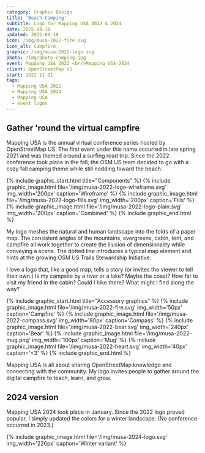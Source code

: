 ```yaml
---
category: Graphic Design
title: 'Beach Camping'
subtitle: Logo for Mapping USA 2022 & 2024
date: 2025-08-10
updated: 2025-08-10
icon: /img/musa-2022-fire.svg
icon_alt: Campfire
graphic: /img/musa-2022-logo.svg
photo: /img/photo-camping.jpg
event: Mapping USA 2022 <br/>Mapping USA 2024
client: OpenStreetMap US
start: 2022-11-11
tags:
  - Mapping USA 2022
  - Mapping USA 2024
  - Mapping USA
  - event logos
---
```

## Gather 'round the virtual campfire

Mapping USA is the annual virtual conference series hosted by OpenStreetMap US. The first event under this name occurred in late spring 2021 and was themed around a surfing road trip. Since the 2022 conference took place in the fall, the OSM US team decided to go with a cozy fall camping theme while still nodding toward the beach.

{% include graphic_start.html title="Components" %}
  {% include graphic_image.html file='/img/musa-2022-logo-wireframe.svg' img_width='200px' caption='Wireframe' %}
  {% include graphic_image.html file='/img/musa-2022-logo-fills.svg' img_width='200px' caption='Fills' %}
  {% include graphic_image.html file='/img/musa-2022-logo-plain.svg' img_width='200px' caption='Combined' %}
{% include graphic_end.html %}

My logo meshes the natural and human landscape into the folds of a paper map. The consistent angles of the mountains, evergreens, cabin, tent, and campfire all work together to create the illusion of dimensionality while conveying a scene. The dotted line introduces a typical map element and hints at the growing OSM US Trails Stewardship Initiative.

I love a logo that, like a good map, tells a story (or invites the viewer to tell their own.) Is my campsite by a river or a lake? Maybe the coast? How far to visit my friend in the cabin? Could I hike there? What might I find along the way?

{% include graphic_start.html title="Accessory graphics" %}
  {% include graphic_image.html file='/img/musa-2022-fire.svg' img_width='50px' caption='Campfire' %}
  {% include graphic_image.html file='/img/musa-2022-compass.svg' img_width='80px' caption='Compass' %}
  {% include graphic_image.html file='/img/musa-2022-bear.svg' img_width='240px' caption='Bear' %}
  {% include graphic_image.html file='/img/musa-2022-mug.png' img_width='100px' caption='Mug' %}
  {% include graphic_image.html file='/img/musa-2022-heart.svg' img_width='40px' caption='<3' %}
{% include graphic_end.html %}

Mapping USA is all about sharing OpenStreetMap knowledge and connecting with the community. My logo invites people to gather around the digital campfire to teach, learn, and grow.

## 2024 version

Mapping USA 2024 took place in January. Since the 2022 logo proved popular, I simply updated the colors for a winter landscape. (No conference occurred in 2023.)

{% include graphic_image.html file='/img/musa-2024-logo.svg' img_width='220px' caption='Winter variant' %}